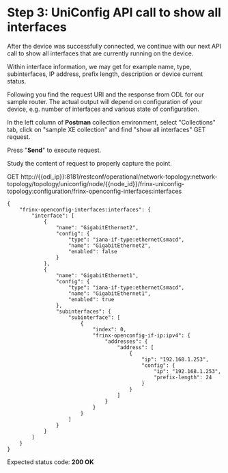 # Step 3: UniConfig API call to show all interfaces

After the device was successfully connected, we continue with our next API call to show all interfaces that are currently running on the device.  

Within interface information, we may get for example name, type, subinterfaces, IP address, prefix length, description or device current status.  

Following you find the request URI and the response from ODL for our sample router. The actual output will depend on configuration of your device, e.g. number of interfaces and various state of configuration.  

In the left column of **Postman** collection environment, select "Collections" tab, click on "sample XE collection" and find "show all interfaces" GET request.

Press "**Send**" to execute request.

Study the content of request to properly capture the point. 

GET http://{{odl_ip}}:8181/restconf/operational/network-topology:network-topology/topology/uniconfig/node/{{node_id}}/frinx-uniconfig-topology:configuration/frinx-openconfig-interfaces:interfaces  

```
{
    "frinx-openconfig-interfaces:interfaces": {
        "interface": [
            {
                "name": "GigabitEthernet2",
                "config": {
                    "type": "iana-if-type:ethernetCsmacd",
                    "name": "GigabitEthernet2",
                    "enabled": false
                }
            },
            {
                "name": "GigabitEthernet1",
                "config": {
                    "type": "iana-if-type:ethernetCsmacd",
                    "name": "GigabitEthernet1",
                    "enabled": true
                },
                "subinterfaces": {
                    "subinterface": [
                        {
                            "index": 0,
                            "frinx-openconfig-if-ip:ipv4": {
                                "addresses": {
                                    "address": [
                                        {
                                            "ip": "192.168.1.253",
                                            "config": {
                                                "ip": "192.168.1.253",
                                                "prefix-length": 24
                                            }
                                        }
                                    ]
                                }
                            }
                        }
                    ]
                }
            }
        ]
    }
}
```
Expected status code: **200 OK**
